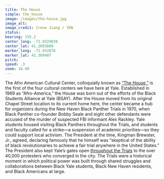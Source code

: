 ```yaml
---
title: The House
simple: the_house
image: /images/the-house.jpg
image_alt:
image_credit: Irene Jiang / YDN
status:
bearing: 155.2
center_long: -72.9329838
center_lat: 41.3093089
marker_long: -72.932876
marker_lat: 41.309407
pitch:
speed: .3
zoom: 18.99
---
```


The Afro American Cultural Center, colloquially known as [“The House,”](https://afam.yalecollege.yale.edu/about-house/history) is the first of the four cultural centers we have here at Yale. Established in 1969 as “Afro-America,” the House was born out of the efforts of the Black Students Alliance at Yale (BSAY). After the House moved from its original Chapel Street location to its current home here, the center became a hub for organizers during the New Haven Black Panther Trials in 1970, when Black Panther co-founder Bobby Seale and eight other defendants were accused of the murder of suspected FBI informant Alex Rackley. Yale students housed visiting Black Panthers throughout the Trials, and students and faculty called for a strike—a suspension of academic priorities—so they could support local activism. The President at the time, Kingman Brewster, Jr., agreed, declaring famously that he himself was “skeptical of the ability of black revolutionaries to achieve a fair trial anywhere in the United States.” The President also kept Yale’s gates open [throughout the Trials](https://news.yale.edu/2018/06/13/yale-panelists-recall-may-day-rally-transformed-campus-and-history) to the over 40,000 protesters who converged in the city. The Trials were a historical moment in which political power was built through shared struggles and collaborations between Black Yale students, Black New Haven residents, and Black Americans at large.
